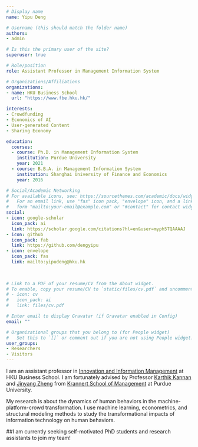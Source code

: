 ```yaml
---
# Display name
name: Yipu Deng

# Username (this should match the folder name)
authors:
- admin

# Is this the primary user of the site?
superuser: true

# Role/position
role: Assistant Professor in Management Information System

# Organizations/Affiliations
organizations:
- name: HKU Business School
  url: "https://www.fbe.hku.hk/"

interests:
- Crowdfunding
- Economics of AI
- User-generated Content
- Sharing Economy

education:
  courses:
  - course: Ph.D. in Management Information System
    institution: Purdue University
    year: 2021
  - course: B.B.A. in Management Information System
    institution: Shanghai University of Finance and Economics
    year: 2016

# Social/Academic Networking
# For available icons, see: https://sourcethemes.com/academic/docs/widgets/#icons
#   For an email link, use "fas" icon pack, "envelope" icon, and a link in the
#   form "mailto:your-email@example.com" or "#contact" for contact widget.
social:
- icon: google-scholar
  icon_pack: ai
  link: https://scholar.google.com/citations?hl=en&user=myph5TQAAAAJ
- icon: github
  icon_pack: fab
  link: https://github.com/dengyipu
- icon: envelope
  icon_pack: fas
  link: mailto:yipudeng@hku.hk

 
  
# Link to a PDF of your resume/CV from the About widget.
# To enable, copy your resume/CV to `static/files/cv.pdf` and uncomment the lines below.  
# - icon: cv
#   icon_pack: ai
#   link: files/cv.pdf

# Enter email to display Gravatar (if Gravatar enabled in Config)
email: ""

# Organizational groups that you belong to (for People widget)
#   Set this to `[]` or comment out if you are not using People widget.  
user_groups:
- Researchers
- Visitors
---
```


I am an assistant professor in [Innovation and Information Management](https://www.fbe.hku.hk/people/faculty?pg=1&staff_type=faculty&subject_area=innovation-and-information-management&track=professoriate) at HKU Business School. I am fortunately advised by Professor [Karthik Kannan](https://provost.arizona.edu/person/karthik-kannan) and [Jinyang Zheng](https://www.krannert.purdue.edu/faculty/zheng221/) from [Krannert School of Management](https://krannert.purdue.edu/) at Purdue University.

My research is about the dynamics of human behaviors in the machine-platform-crowd transformation. I use machine learning, econometrics, and structural modeling methods to study the transformational impacts of information technology on human behaviors.  

##I am currently seeking self-motivated PhD students and research assistants to join my team!
